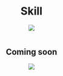 <h1 align="center">Skill</h1>

<p align="center">
  <a href="https://skillicons.dev">
    <img src="https://skillicons.dev/icons?i=html,css,js,react,nodejs" />
  </a>
</p>

<p href="https://discord.gg/onlp" align="center">
    <img alt="" src="https://github-readme-stats.vercel.app/api?username=gabrielmartinsss&theme=tokyonight&show_icons=true">
</p>

<h2 align="center">Coming soon</h2>

<p align="center">
  <a href="https://skillicons.dev">
    <img src="https://skillicons.dev/icons?i=typescript,tailwind,mongodb,sequelize" />
  </a>
</p>

